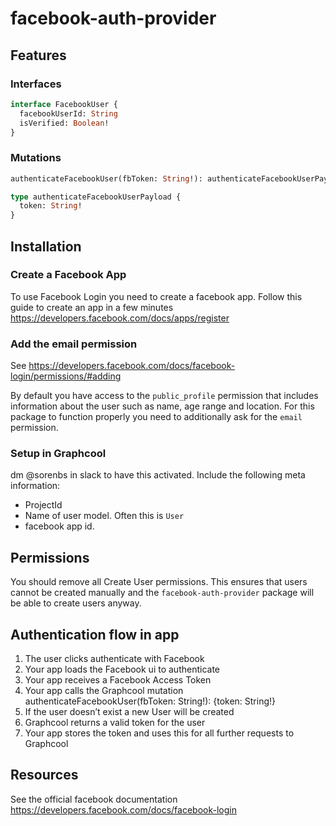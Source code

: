 # facebook-auth-provider

## Features

### Interfaces

```graphql
interface FacebookUser {
  facebookUserId: String
  isVerified: Boolean!
}
```

### Mutations

```graphql
authenticateFacebookUser(fbToken: String!): authenticateFacebookUserPayload

type authenticateFacebookUserPayload {
  token: String!
}
```

## Installation

### Create a Facebook App

To use Facebook Login you need to create a facebook app. Follow this guide to create an app in a few minutes https://developers.facebook.com/docs/apps/register

### Add the email permission

See https://developers.facebook.com/docs/facebook-login/permissions/#adding

By default you have access to the `public_profile` permission that includes information about the user such as name, age range and location. For this package to function properly you need to additionally ask for the `email` permission.

### Setup in Graphcool

dm @sorenbs in slack to have this activated. Include the following meta information:

 - ProjectId
 - Name of user model. Often this is `User`
 - facebook app id.
 
## Permissions

You should remove all Create User permissions. This ensures that users cannot be created manually and the `facebook-auth-provider` package will be able to create users anyway.

## Authentication flow in app

1. The user clicks authenticate with Facebook
2. Your app loads the Facebook ui to authenticate
3. Your app receives a Facebook Access Token
4. Your app calls the Graphcool mutation authenticateFacebookUser(fbToken: String!): {token: String!}
5. If the user doesn’t exist a new User will be created
6. Graphcool returns a valid token for the user
7. Your app stores the token and uses this for all further requests to Graphcool

## Resources

See the official facebook documentation https://developers.facebook.com/docs/facebook-login

